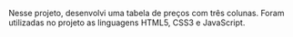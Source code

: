 Nesse projeto, desenvolvi uma tabela de preços com três colunas.
Foram utilizadas no projeto as linguagens HTML5, CSS3 e JavaScript.